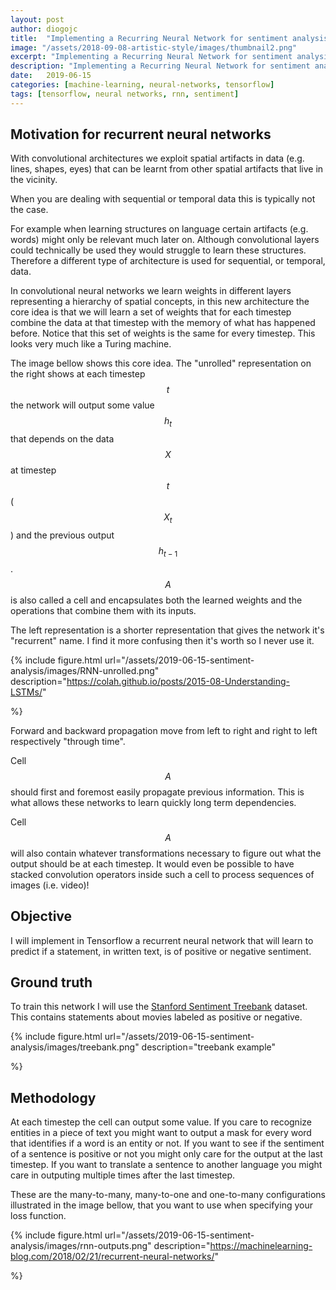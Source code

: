 ```yaml
---
layout: post
author: diogojc
title:  "Implementing a Recurring Neural Network for sentiment analysis"
image: "/assets/2018-09-08-artistic-style/images/thumbnail2.png"
excerpt: "Implementing a Recurring Neural Network for sentiment analysis"
description: "Implementing a Recurring Neural Network for sentiment analysis"
date:   2019-06-15
categories: [machine-learning, neural-networks, tensorflow]
tags: [tensorflow, neural networks, rnn, sentiment]
---
```


## Motivation for recurrent neural networks

With convolutional architectures we exploit spatial artifacts in data (e.g. lines, shapes, eyes) that can be learnt from other spatial artifacts that live in the vicinity. 

When you are dealing with sequential or temporal data this is typically not the case.

For example when learning structures on language certain artifacts (e.g. words) might only be relevant much later on. Although convolutional layers could technically be used they would struggle to learn these structures. Therefore a different type of architecture is used for sequential, or temporal, data.

In convolutional neural networks we learn weights in different layers representing a hierarchy of spatial concepts, in this new architecture the core idea is that we will learn a set of weights that for each timestep combine the data at that timestep with the memory of what has happened before. Notice that this set of weights is the same for every timestep. This looks very much like a Turing machine.

The image bellow shows this core idea. The "unrolled" representation on the right shows at each timestep $$t$$ the network will output some value $$h_t$$ that depends on the data $$X$$ at timestep $$t$$ ($$X_t$$) and the previous output $$h_{t-1}$$. $$A$$ is also called a cell and encapsulates both the learned weights and the operations that combine them with its inputs.

The left representation is a shorter representation that gives the network it's "recurrent" name. I find it more confusing then it's worth so I never use it.

{% include figure.html
           url="/assets/2019-06-15-sentiment-analysis/images/RNN-unrolled.png"
           description="https://colah.github.io/posts/2015-08-Understanding-LSTMs/"

%}

Forward and backward propagation move from left to right and right to left respectively "through time".

Cell $$A$$ should first and foremost easily propagate previous information. This is what allows these networks to learn quickly long term dependencies.

Cell $$A$$ will also contain whatever transformations necessary to figure out what the output should be at each timestep. It would even be possible to have stacked convolution operators inside such a cell to process sequences of images (i.e. video)!


## Objective

I will implement in Tensorflow a recurrent neural network that will learn to predict if a statement, in written text, is of positive or negative sentiment.

## Ground truth

To train this network I will use the [Stanford Sentiment Treebank][dataset-url] dataset. This contains statements about movies labeled as positive or negative.

{% include figure.html
           url="/assets/2019-06-15-sentiment-analysis/images/treebank.png"
           description="treebank example"

%}


## Methodology

At each timestep the cell can output some value. If you care to recognize entities in a piece of text you might want to output a mask for every word that identifies if a word is an entity or not. If you want to see if the sentiment of a sentence is positive or not you might only care for the output at the last timestep. If you want to translate a sentence to another language you might care in outputing multiple times after the last timestep.

These are the many-to-many, many-to-one and one-to-many configurations illustrated in the image bellow, that you want to use when specifying your loss function. 

{% include figure.html
           url="/assets/2019-06-15-sentiment-analysis/images/rnn-outputs.png"
           description="https://machinelearning-blog.com/2018/02/21/recurrent-neural-networks/"

%}


[colah-url]: https://colah.github.io/posts/2015-08-Understanding-LSTMs/
[dataset-url]: https://nlp.stanford.edu/sentiment/treebank.html